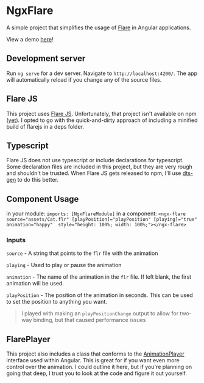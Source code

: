 # NgxFlare

A simple project that simplifies the usage of [Flare](https://www.2dimensions.com/about-flare) in Angular applications.

View a demo [here](https://ngx-flare.firebaseapp.com)!

## Development server

Run `ng serve` for a dev server. Navigate to `http://localhost:4200/`. The app will automatically reload if you change any of the source files.

## Flare JS

This project uses [Flare JS](https://github.com/2d-inc/Flare-JS).
Unfortunately, that project isn't available on npm ([yet](https://github.com/2d-inc/Flare-JS/pull/17#issuecomment-478138690)).
I opted to go with the quick-and-dirty approach of including a minified build of flarejs in a deps folder.

## Typescript
Flare JS does not use typescript or include declarations for typescript.
Some declaration files are included in this project, but they are very rough and shouldn't be trusted.
When Flare JS gets released to npm, I'll use [dts-gen](https://github.com/Microsoft/dts-gen) to do this better.

## Component Usage
in your module:
`imports: [NgxFlareModule]`
in a component:
`<ngx-flare source="assets/Cat.flr" [playPosition]="playPosition" [playing]="true" animation="happy"  style="height: 100%; width: 100%;"></ngx-flare>`

### Inputs
`source` - A string that points to the `flr` file with the animation

`playing` - Used to play or pause the animation

`animation` - The name of the animation in the `flr` file. If left blank, the first animation will be used.

`playPosition` - The position of the animation in seconds. This can be used to set the position to anything you want.
> I played with making an `playPositionChange` output to allow for two-way binding, but that caused performance issues

## FlarePlayer
This project also includes a class that conforms to the [AnimationPlayer](https://angular.io/api/animations/AnimationPlayer) interface used within Angular.
This is great for if you want even more control over the animation.
I could outline it here, but if you're planning on going that deep, I trust you to look at the code and figure it out yourself.
